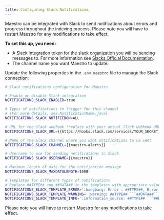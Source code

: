 ```yaml
---
title: Configuring Slack Notifications
---
```


Maestro can be integrated with Slack to send notifications about errors and progress throughout the indexing process. Please note you will have to restart Maestro for any modifications to take effect.

**To set this up, you need:**

- A Slack integration token for the slack organization you will be sending messages to. For more information see [Slacks Official Documentation](https://slack.com/intl/en-ca/help/articles/215770388-Create-and-regenerate-API-tokens).
- The channel name you want Maestro to update.

Update the following properties in the `.env.maestro` file to manage the Slack connection:

```bash
# Slack notifications configuration for Maestro

# Enable or disable Slack integration
NOTIFICATIONS_SLACK_ENABLED=true

# Types of notifications to trigger for this channel
# (For more details, see NotificationName.java)
NOTIFICATIONS_SLACK_NOTIFIEDON=ALL

# URL for the Slack webhook (replace with your actual Slack webhook URL)
NOTIFICATIONS_SLACK_URL={{https://hooks.slack.com/services/YOUR_SECRET_TOKEN}}

# Name of the Slack channel where you want notifications to be sent
NOTIFICATIONS_SLACK_CHANNEL={{maestro-alerts}}

# Username to use for sending notifications to Slack
NOTIFICATIONS_SLACK_USERNAME={{maestro}}

# Maximum length of data for the notification message
NOTIFICATIONS_SLACK_MAXDATALENGTH=1000

# Templates for different types of notifications
# Replace ##TYPE## and ##DATA## in the templates with appropriate values as needed
NOTIFICATIONS_SLACK_TEMPLATE_ERROR=':bangbang: Error : ##TYPE##, Error Info: ```##DATA##```'
NOTIFICATIONS_SLACK_TEMPLATE_WARNING=':warning: ##TYPE## ```##DATA##```'
NOTIFICATIONS_SLACK_TEMPLATE_INFO=':information_source: ##TYPE## ```##DATA##```'
```

Please note you will have to restart Maestro for any modifications to take effect.